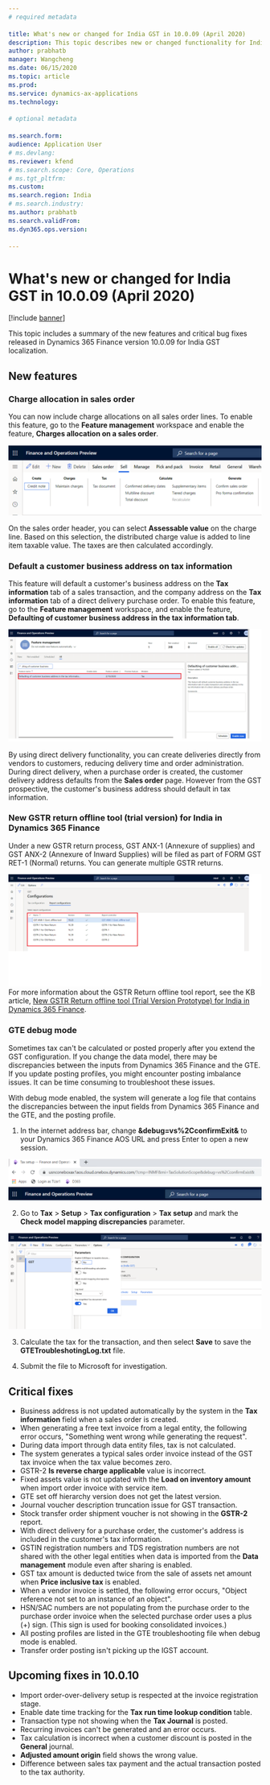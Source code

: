 ```yaml
---
# required metadata

title: What's new or changed for India GST in 10.0.09 (April 2020)
description: This topic describes new or changed functionality for India GST features released in Dynamics 365 Finance version 10.0.09.
author: prabhatb
manager: Wangcheng
ms.date: 06/15/2020
ms.topic: article
ms.prod: 
ms.service: dynamics-ax-applications
ms.technology: 

# optional metadata

ms.search.form: 
audience: Application User
# ms.devlang: 
ms.reviewer: kfend
# ms.search.scope: Core, Operations
# ms.tgt_pltfrm: 
ms.custom: 
ms.search.region: India
# ms.search.industry: 
ms.author: prabhatb
ms.search.validFrom: 
ms.dyn365.ops.version: 

---
```


# What's new or changed for India GST in 10.0.09 (April 2020) 

[!include [banner](../includes/banner.md)]

This topic includes a summary of the new features and critical bug fixes released in Dynamics 365 Finance version 10.0.09 for India GST localization.

## New features
### Charge allocation in sales order  
You can now include charge allocations on all sales order lines. To enable this feature, go to the **Feature management** workspace and enable the feature, **Charges allocation on a sales order**.

![Action Pane](media/GST-charge-allocation-1-10-0-09.PNG )

On the sales order header, you can select **Assessable value** on the charge line. Based on this selection, the distributed charge value is added to line item taxable value. The taxes are then calculated accordingly.

### Default a customer business address on tax information 

This feature will default a customer's business address on the **Tax information** tab of a sales transaction, and the company address
on the **Tax information** tab of a direct delivery purchase order. To enable this feature, go to the **Feature management** workspace, and enable the feature, **Defaulting of customer business address in the tax information tab**.

![Feature management - Defaulting of customer business address in the tax information tab](media/GST-customer-business-address-2-10-00-09.png )

By using direct delivery functionality, you can create deliveries directly from vendors to customers, reducing delivery time and order administration. During direct delivery, when a purchase order is created, the customer delivery address defaults from the **Sales order** page. However from the GST prospective, the customer's business address should default in tax information. 

### New GSTR return offline tool (trial version) for India in Dynamics 365 Finance 

Under a new GSTR return process, GST ANX-1 (Annexure of supplies) and GST ANX-2 (Annexure of Inward Supplies) will be filed as part of FORM GST RET-1 (Normal) returns. You can generate multiple GSTR returns.

![Report configurations](media/GST-new-GSTR-offline-tool-3-10-0-09.PNG )
For more information about the GSTR Return offline tool report, see the KB article, [New GSTR Return offline tool (Trial Version Prototype) for India in Dynamics 365 Finance](https://support.microsoft.com/help/4549665). 

### GTE debug mode
Sometimes tax can't be calculated or posted properly after you extend the GST configuration. If you change the data model,
there may be discrepancies between the inputs from Dynamics 365 Finance and the GTE. If you update posting profiles, 
you might encounter posting imbalance issues. It can be time consuming to troubleshoot these issues.

With debug mode enabled, the system will generate a log file that contains the discrepancies between the input fields from Dynamics 365 Finance and the GTE, and the posting profile. 

1. In the internet address bar, change **&debug=vs%2CconfirmExit&** to your Dynamics 365 Finance AOS URL and press Enter to open a new session.

![Dynamics 365 Finance AOS URL](media/GST-debug-mode-4-1-10-0-09.PNG )

2. Go to **Tax** > **Setup** > **Tax configuration** > **Tax setup** and mark the **Check model mapping discrepancies** parameter.

![Tax parameters setup](media/GST-debug-mode-4-2-10-0-09.PNG )

3. Calculate the tax for the transaction, and then select **Save** to save the **GTETroubleshotingLog.txt** file.

4. Submit the file to Microsoft for investigation.
 
## Critical fixes 

- Business address is not updated automatically by the system in the **Tax information** field when a sales order is created.
-	When generating a free text invoice from a legal entity, the following error occurs, "Something went wrong while 
  generating the request". 
-	During data import through data entity files, tax is not calculated. 
-	The system generates a typical sales order invoice instead of the GST tax invoice when the tax value becomes zero. 
-	GSTR-2 **Is reverse charge applicable** value is incorrect. 
-	Fixed assets value is not updated with the **Load on inventory amount** when import order invoice with service item. 
-	GTE set off hierarchy version does not get the latest version. 
-	Journal voucher description truncation issue for GST transaction. 
-	Stock transfer order shipment voucher is not showing in the **GSTR-2** report.
-	With direct delivery for a purchase order, the customer's address is included in the customer's tax information. 
-	GSTIN registration numbers and TDS registration numbers are not shared with the other legal entities when data is imported from the **Data management** module even after sharing is enabled. 
-	GST tax amount is deducted twice from the sale of assets net amount when **Price inclusive tax** is enabled.
-	When a vendor invoice is settled, the following error occurs, "Object reference not set to an instance of an object". 
-	HSN/SAC numbers are not populating from the purchase order to the purchase order invoice when the selected purchase order 
  uses a plus (+) sign. (This sign is used for booking consolidated invoices.) 
-	All posting profiles are listed in the GTE troubleshooting file when debug mode is enabled. 
-	Transfer order posting isn't picking up the IGST account.


## Upcoming fixes in 10.0.10 

- Import order-over-delivery setup is respected at the invoice registration stage. 
-	Enable date time tracking for the **Tax run time lookup condition** table.
-	Transaction type not showing when the **Tax Journal** is posted. 
-	Recurring invoices can't be generated and an error occurs. 
-	Tax calculation is incorrect when a customer discount is posted in the **General** journal. 
-	**Adjusted amount origin** field shows the wrong value. 
-	Difference between sales tax payment and the actual transaction posted to the tax authority.

